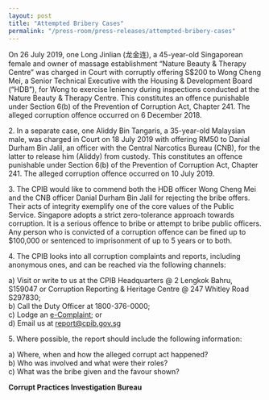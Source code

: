 ```yaml
---
layout: post
title: "Attempted Bribery Cases"
permalink: "/press-room/press-releases/attempted-bribery-cases"
---
```

On 26 July 2019, one Long Jinlian (龙金连), a 45-year-old Singaporean female and owner of massage establishment “Nature Beauty & Therapy Centre” was charged in Court with corruptly offering S$200 to Wong Cheng Mei, a Senior Technical Executive with the Housing & Development Board (“HDB”), for Wong to exercise leniency during inspections conducted at the Nature Beauty & Therapy Centre.  This constitutes an offence punishable under Section 6(b) of the Prevention of Corruption Act, Chapter 241. The alleged corruption offence occurred on 6 December 2018.  

2\.          In a separate case, one Aliddy Bin Tangaris, a 35-year-old Malaysian male, was charged in Court on 18 July 2019 with offering RM50 to Danial Durham Bin Jalil, an officer with the Central Narcotics Bureau (CNB), for the latter to release him (Aliddy) from  custody. This constitutes an offence punishable under Section 6(b) of the Prevention of Corruption Act, Chapter 241. The alleged corruption offence occurred on 10 July 2019.  

3\.          The CPIB would like to commend both the HDB officer Wong Cheng Mei and the CNB officer Danial Durham Bin Jalil for rejecting the bribe offers. Their acts of integrity exemplify one of the core values of the Public Service. Singapore adopts a strict zero-tolerance approach towards corruption. It is a serious offence to bribe or attempt to bribe public officers. Any person who is convicted of a corruption offence can be fined up to $100,000 or sentenced to imprisonment of up to 5 years or to both.

4\.         The CPIB looks into all corruption complaints and reports, including anonymous ones, and can be reached via the following channels:

a) Visit or write to us at the CPIB Headquarters @ 2 Lengkok Bahru, S159047 or Corruption Reporting & Heritage Centre @ 247 Whitley Road S297830;<br />
b) Call the Duty Officer at 1800-376-0000;<br />
c) Lodge an [e-Complaint](/e-services/e-complaint-for-corrupt-conduct); or<br>
d) Email us at <a class="spamspan" href="mailto:report@cpib.gov.sg">report@cpib.gov.sg</a>

5\. Where possible, the report should include the following information:

a) Where, when and how the alleged corrupt act happened?<br />
b) Who was involved and what were their roles?<br />
c) What was the bribe given and the favour shown?

**Corrupt Practices Investigation Bureau**
